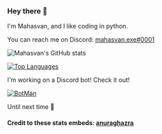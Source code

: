 ### Hey there 👋
I'm Mahasvan, and I like coding in python. 

You can reach me on Discord: [mahasvan.exe#0001](https://discord.com/users/775176626773950474)

![Mahasvan's GitHub stats](https://github-readme-stats.vercel.app/api?username=Mahas1&count_private=true&theme=dark&show_icons=true)

[![Top Languages](https://github-readme-stats.vercel.app/api/top-langs/?username=Mahas1&theme=dark)](https://github.com/anuraghazra/github-readme-stats)

I'm working on a Discord bot! Check it out!

[![BotMan](https://github-readme-stats.vercel.app/api/pin/?username=Mahas1&repo=BotMan.py&theme=dark)](https://github.com/Code-Cecilia/BotMan.py)

Until next time 👋
<!--
**Mahas1/Mahas1** is a ✨ _special_ ✨ repository because its `README.md` (this file) appears on your GitHub profile.

Here are some ideas to get you started:

- 🔭 I’m currently working on ...
- 🌱 I’m currently learning ...
- 👯 I’m looking to collaborate on ...
- 🤔 I’m looking for help with ...
- 💬 Ask me about ...
- 📫 How to reach me: ...
- 😄 Pronouns: ...
- ⚡ Fun fact: ...
-->

#### Credit to these stats embeds:  [anuraghazra](https://github.com/anuraghazra/github-readme-stats)
